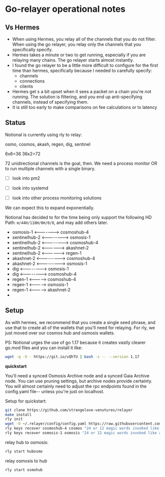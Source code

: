 # Go-relayer operational notes

## Vs Hermes
* When using Hermes, you relay all of the channels that you do not filter. When using the go relayer, you relay only the channels that you specifically specify.
* Hermes takes a minute or two to get running, especially if you are relaying many chains. The go relayer starts almost instantly.
* I found the go relayer to be a little more difficult to configure for the first time than hermes, specifically because I needed to carefully specify:
  * channels
  * connections
  * clients
* Hermes get s a bit upset when it sees a packet on a chain you're not running.  The solution is filtering, and you end up anti-specifying channels, instead of specifying them.
* It is still too early to make comparisons on fee calculations or tx latency


## Status

Notional is currently using rly to relay:

osmo, cosmos, akash, regen, dig, sentinel

6x6=36
36x2=72

72 unidirectional channels is the goal, then.  We need a process monitor OR to run multiple channels with a single binary.

- [ ] look into pm2
- [ ] look into systemd
- [ ] look into other process monitoring solutions


We can expect this to expand exponentially.

Notional has decided to for the time being only support the following HD Path: `m/44H/118H/0H/0/0`, and may add others later.



* osmosis-1 <-------> cosmoshub-4
* sentinelhub-2 <--------> osmosis-1
* sentinelhub-2 <--------> cosmoshub-4
* sentinelhub-2 <------> akashnet-2
* sentinelhub-2 <------> regen-1
* akashnet-2 <---------> cosmoshub-4
* akashnet-2 <---------> osmosis-1
* dig <--------> osmosis-1
* dig <--------> cosmoshub-4
* regen-1 <-----> cosmoshub-4
* regen-1 <-----> osmosis-1
* regen-1 <-----> akashnet-2
* 


## Setup
As with hermes, we recommend that you create a single seed phrase, and use that to create all of the wallets that you'll need for relaying.  For rly, we just moved over our cosmos hub and osmosis wallets.

PS: Notional urges the use of go 1.17 because it creates vastly clearer go.mod files and you can install it like:

```bash
wget -q -O - https://git.io/vQhTU | bash -s -- --version 1.17
````


**quickstart**

You'll need a synced Osmosis Archive node and a synced Gaia Archive node.  You can use pruning settings, but archive nodes provide certainty.  You will almost certainly need to adjust the rpc endpoints found in the config.yaml file-- unless you're just on localhost.


Setup for quickstart:
```bash
git clone https://github.com/strangelove-venutures/relayer
make install
rly init
wget -O ~/.relayer/config/config.yaml https://raw.githubusercontent.com/notional-labs/notional/master/rly/config.yaml
rly keys recover cosmoshub-4 cosmos "24 or 12 magic words invoked like a spell"
rly keys recover osmosis-1 osmosis "24 or 12 magic words invoked like a spell"
```

relay hub to osmosis:
```bash
rly start hubosmo
```


relay osmosis to hub
```bash
rly start osmohub
```




